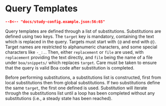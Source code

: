 # Query Templates

```json title="study-config.json" linenums="56"
--8<-- "docs/study-config.example.json:56:65"
```

Query templates are defined through a list of substitutions.  Substitutions are
defined using two keys.  The `target` key is mandatory, containing the text
which is replaced in the query.  Targets must start with `{@` and end with
`@}`.  Target names are restricted to alphanumeric characters, and some
special characters like `-_:.`.  Then, either `replacement` or `file` are used,
with `replacement` providing the text directly, and `file` being the name of a
file under `boa/snippets/` which replaces `target`.  Care must
be taken to ensure that the query is valid Boa code after substitution is
completed.

Before performing substitutions, a substitutions list is constructed, first
from local substitutions then from global substitutions.  If two substitutions
define the same `target`, the first one defined is used.  Substitution will
iterate through the substitutions list until a loop has been completed without
any substitutions (i.e., a steady state has been reached).
